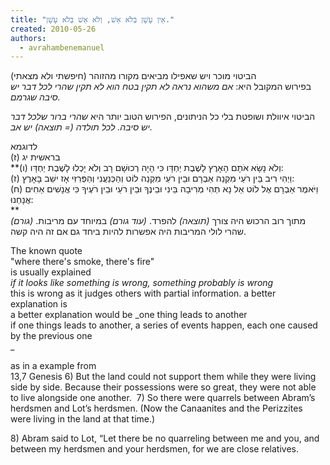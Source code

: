 ```yaml
---
title: "אֵין עָשָׁן בְּלֹא אֵשׁ, וְלֹא אֵשׁ בְּלֹא עָשָׁן."
created: 2010-05-26
authors: 
  - avrahambenemanuel
---
```

  
    
הביטוי מוכר ויש שאפילו מביאים מקורו מהזוהר (חיפשתי ולא מצאתי)  
בפירוש המקובל היא: _אם משהוא נראה לא תקין בטח הוא לא תקין שהרי לכל דבר יש סיבה שגרמם._  
  
הביטוי איוולת ושופטת בלי כל הניתונים, הפירוש הטוב יותר היא _שהרי ברור שלכל דבר יש סיבה. לכל תולדה (= תוצאה) יש אב._  
  
לדוגמא  
בראשית יג (ז)  
**(ו) וְלֹא נָשָׂא אֹתָם הָאָרֶץ לָשֶׁבֶת יַחְדָּו כִּי הָיָה רְכוּשָׁם רָב וְלֹא יָכְלוּ לָשֶׁבֶת יַחְדָּו:  
(ז) וַיְהִי רִיב בֵּין רֹעֵי מִקְנֵה אַבְרָם וּבֵין רֹעֵי מִקְנֵה לוֹט וְהַכְּנַעֲנִי וְהַפְּרִזִּי אָז ישֵׁב בָּאָרֶץ:  
(ח) וַיֹּאמֶר אַבְרָם אֶל לוֹט אַל נָא תְהִי מְרִיבָה בֵּינִי וּבֵינֶךָ וּבֵין רֹעַי וּבֵין רֹעֶיךָ כִּי אֲנָשִׁים אַחִים אֲנָחְנוּ:  
**  
_(גורם)_ מתוך רוב הרכוש היה צורך _(תוצאה)_ להפרד. _(עוד גורם)_ במיוחד עם מריבות. שהרי לולי המריבות היה אפשרות להיות ביחד גם אם זה היה קשה.  
  
The known quote  
"where there's smoke, there's fire"  
is usually explained  
_if it looks like something is wrong, something probably is wrong_  
this is wrong as it judges others with partial information. a better explanation is  
a better explanation would be _one thing leads to another  
if one things leads to another, a series of events happen, each one caused by the previous one  
_  
  
  
as in a example from  
13,7 Genesis
6) But the land could not support them while they were living side by side. Because their possessions were so great, they were not able to live alongside one another. 
7) So there were quarrels between Abram’s herdsmen and Lot’s herdsmen. (Now the Canaanites and the Perizzites were living in the land at that time.)

8) Abram said to Lot, “Let there be no quarreling between me and you, and between my herdsmen and your herdsmen, for we are close relatives.
